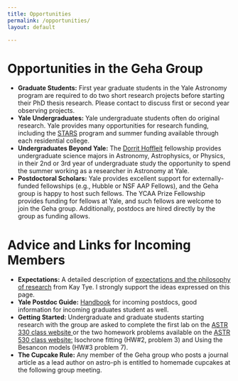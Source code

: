 ```yaml
---
title: Opportunities
permalink: /opportunities/
layout: default

---
```


# Opportunities in the Geha Group

- <b>Graduate Students:</b>  First year graduate students in the Yale Astronomy program are required to do two short research projects before starting their PhD thesis research.  Please contact to discuss first or second year observing projects.
- <b>Yale Undergraduates:</b>  Yale undergraduate students often do original research. Yale provides many opportunities for research funding, including the <a href="https://science.yalecollege.yale.edu/stem-fellowships/funding-stem-opportunities-yale/stars">STARS</a> program and summer funding available through each residential college.  
- <b>Undergraduates Beyond Yale:</b>  The <a href="https://astronomy.yale.edu/undergraduate-program/research/dorrit-hoffleit-undergraduate-research-scholarship">Dorrit Hoffleit</a> fellowship provides undergraduate science majors in Astronomy, Astrophysics, or Physics, in their 2nd or 3rd year of undergraduate study the opportunity to spend the summer working as a researcher in Astronomy at Yale. 
- <b>Postdoctoral Scholars:</b>  Yale provides excellent support for externally-funded fellowships (e.g., Hubble or NSF AAP Fellows), and the Geha group is happy to host such fellows. The YCAA Prize Fellowship provides funding for fellows at Yale, and such fellows are welcome to join the Geha group. Additionally, postdocs are hired directly by the group as funding allows.


# Advice and Links for Incoming Members

- <b>Expectations:</b> A detailed description of <a href="https://tyelab.org/philosophy">expectations and the philosophy of research</a> from Kay Tye. I strongly support the ideas expressed on this page.
- <b>Yale Postdoc Guide:</b> <a href="https://postdocs.yale.edu/postdocs/postdoctoral-affairs-handbook">Handbook</a> for incoming postdocs, good information for incoming graduates student as well. 
- <b>Getting Started: </b> Undergraduate and graduate students starting research with the group are asked to complete the first lab on the <a href="https://astro-330.github.io/intro.html">ASTR 330 class website </a>or the two homework problems available on the <a href="http://www.astro.yale.edu/mgeha/galaxies/problemsets.html">ASTR 530 class website:</a> Isochrone fitting (HW#2, problem 3) and Using the Besancon models (HW#3 problem 7).
- <b>The Cupcake Rule:</b> Any member of the Geha group who posts a journal article as a lead author on astro-ph is entitled to homemade cupcakes at the following group meeting.

